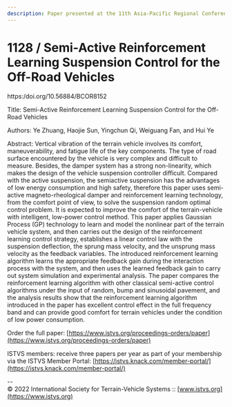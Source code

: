 ```yaml
---
description: Paper presented at the 11th Asia-Pacific Regional Conference of the ISTVS
---
```


# 1128 / Semi-Active Reinforcement Learning Suspension Control for the Off-Road Vehicles

https:/doi.org/10.56884/BCOR8152

Title: Semi-Active Reinforcement Learning Suspension Control for the Off-Road Vehicles

Authors: Ye Zhuang, Haojie Sun, Yingchun Qi, Weiguang Fan, and Hui Ye

Abstract: Vertical vibration of the terrain vehicle involves its comfort, maneuverability, and fatigue life of the key components. The type of road surface encountered by the vehicle is very complex and difficult to measure. Besides, the damper system has a strong non-linearity, which makes the design of the vehicle suspension controller difficult. Compared with the active suspension, the semiactive suspension has the advantages of low energy consumption and high safety, therefore this paper uses semi-active magneto-rheological damper and reinforcement learning technology, from the comfort point of view, to solve the suspension random optimal control problem. It is expected to improve the comfort of the terrain-vehicle with intelligent, low-power control method. This paper applies Gaussian Process (GP) technology to learn and model the nonlinear part of the terrain vehicle system, and then carries out the design of the reinforcement learning control strategy, establishes a linear control law with the suspension deflection, the sprung mass velocity, and the unsprung mass velocity as the feedback variables. The introduced reinforcement learning algorithm learns the appropriate feedback gain during the interaction process with the system, and then uses the learned feedback gain to carry out system simulation and experimental analysis. The paper compares the reinforcement learning algorithm with other classical semi-active control algorithms under the input of random, bump and sinusoidal pavement, and the analysis results show that the reinforcement learning algorithm introduced in the paper has excellent control effect in the full frequency band and can provide good comfort for terrain vehicles under the condition of low power consumption.

Order the full paper: [https://www.istvs.org/proceedings-orders/paper](https://www.istvs.org/proceedings-orders/paper)

ISTVS members: receive three papers per year as part of your membership via the ISTVS Member Portal: [https://istvs.knack.com/member-portal/](https://istvs.knack.com/member-portal/)



\--\
© 2022 International Society for Terrain-Vehicle Systems :: [www.istvs.org](https://www.istvs.org)
